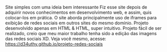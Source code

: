 Site simples com uma ideia bem interessante
Fiz esse site depois de adquirir novos conhecimentos em desenvolvimento web, e assim, quis colocar-los em prática. O site aborda principalmente uso de iframes para exibição de redes sociais em outros sites do mesmo domínio. Projeto desenvolvido apenas em HTML & HTML, super intuitivo. Projeto fácil de ser realizado, creio que meu maior trabalho tenha sido a edição das imagens das redes sociais XD.
Veja você mesmo, acesse: https://d34uthy.github.io/projeto-redes-sociais
